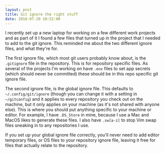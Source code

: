 ```yaml
---
layout: post
title: Git ignore the right stuff
date: 2018-07-20 10:52:00
---
```


I recently set up a new laptop for working on a few different work projects and
as part of it I found a few files that turned up in the project that I needed
to add to the git ignore. This reminded me about the two different ignore
files, and what they're for.

The first ignore file, which most git users probably know about, is the
`.gitignore` file in the repository. This is for repository specific files.
As several of the projects I'm working on have `.env` files to set app secrets
(which should never be committed) these should be in this repo specific git
ignore file.

The second ignore file, is the global ignore file. This defaults to
`~/.config/git/ignore` (though you can change it with a setting in
`~/gitconfig`) and it applies to every repository you check out on the machine,
but it only applies on your machine (as it's not shared with anyone else). This
is where you should put anything specific to your machine or editor. For
example, I have `.DS_Store` in mine, because I use a Mac and MacOS likes to
generate these files. I also have `.sw[a-z]` to stop Vim swap files sneaking in
to any repositories I use.

If you set up your global ignore file correctly, you'll never need to add
editor temporary files, or OS files to your repository ignore file, leaving it
free for files that actually relate to the repository.
